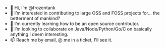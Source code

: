- 👋 Hi, I’m @frozentank
- 👀 I’m interested in contributing to large OSS and FOSS projects for... the betterment of mankind?
- 🌱 I’m currently learning how to be an open source contributor.
- 💞️ I’m looking to collaborate on Java/Node/Python/Go/C on basically anything I deem interesting.
- 📫 Reach me by email, @ me in a ticket, I'll see it.

<!---
frozentank/frozentank is a ✨ special ✨ repository because its `README.md` (this file) appears on your GitHub profile.
You can click the Preview link to take a look at your changes.
--->
